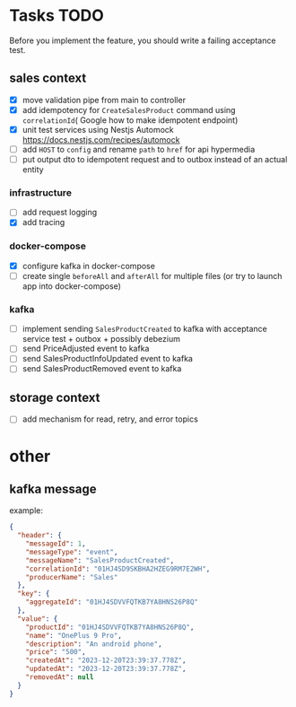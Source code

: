 # Tasks TODO

Before you implement the feature, you should write a failing acceptance test.
## sales context
- [X] move validation pipe from main to controller
- [X] add idempotency for `CreateSalesProduct` command using `correlationId`( Google how to make idempotent endpoint)
- [X] unit test services using Nestjs Automock https://docs.nestjs.com/recipes/automock
- [ ] add `HOST` to `config` and rename `path` to `href` for api hypermedia
- [ ] put output dto to idempotent request and to outbox instead of an actual entity
### infrastructure
- [ ] add request logging
- [X] add tracing
### docker-compose
- [X] configure kafka in docker-compose
- [ ] create single `beforeAll` and `afterAll` for multiple files (or try to launch app into docker-compose)
### kafka
- [ ] implement sending `SalesProductCreated` to kafka with acceptance service test + outbox + possibly debezium
- [ ] send PriceAdjusted event to kafka
- [ ] send SalesProductInfoUpdated event to kafka
- [ ] send SalesProductRemoved event to kafka

## storage context 
- [ ] add mechanism for read, retry, and error topics


# other
## kafka message
example:
```json
{
  "header": {
    "messageId": 1,
    "messageType": "event",
    "messageName": "SalesProductCreated",
    "correlationId": "01HJ4SD9SKBHA2HZEG9RM7E2WH",
    "producerName": "Sales"
  },
  "key": {
    "aggregateId": "01HJ4SDVVFQTKB7YA8HNS26P8Q"
  },
  "value": {
    "productId": "01HJ4SDVVFQTKB7YA8HNS26P8Q",
    "name": "OnePlus 9 Pro",
    "description": "An android phone",
    "price": "500",
    "createdAt": "2023-12-20T23:39:37.778Z",
    "updatedAt": "2023-12-20T23:39:37.778Z",
    "removedAt": null 
  }
}
```
